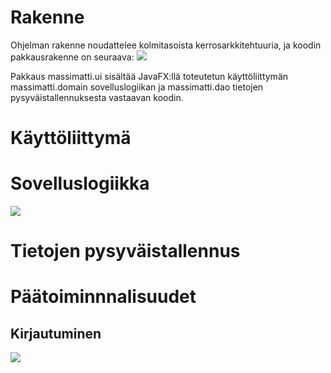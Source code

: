 # Rakenne
Ohjelman rakenne noudattelee kolmitasoista kerrosarkkitehtuuria, ja koodin pakkausrakenne on seuraava:
![](https://github.com/InglouriousObjects/ot-harjoitustyo/blob/master/dokumentointi/kuvat/rakenne_pakkaus.png)

Pakkaus massimatti.ui sisältää JavaFX:llä toteutetun käyttöliittymän massimatti.domain sovelluslogiikan ja massimatti.dao tietojen pysyväistallennuksesta vastaavan koodin.

# Käyttöliittymä

# Sovelluslogiikka
![](https://github.com/InglouriousObjects/ot-harjoitustyo/blob/master/dokumentointi/kuvat/rakenne_arkkitehtuuri.png)

# Tietojen pysyväistallennus

# Päätoiminnnalisuudet

## Kirjautuminen
![](https://github.com/InglouriousObjects/ot-harjoitustyo/blob/master/dokumentointi/kuvat/sekvenssi_loginMM.png)

